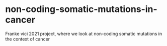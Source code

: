 # non-coding-somatic-mutations-in-cancer
Franke vici 2021 project, where we look at non-coding somatic mutations in the context of cancer
